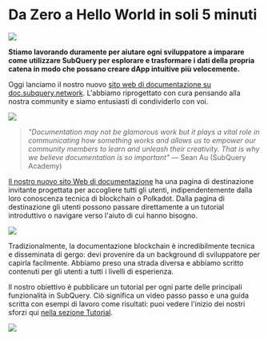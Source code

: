# Da Zero a Hello World in soli 5 minuti

![](https://miro.medium.com/max/1400/1*g51P_PPoseNqEfCBgvpXXA.png)

**Stiamo lavorando duramente per aiutare ogni sviluppatore a imparare come utilizzare SubQuery per esplorare e trasformare i dati della propria catena in modo che possano creare dApp intuitive più velocemente.**

Oggi lanciamo il nostro nuovo [sito web di documentazione su doc.subquery.network](https://doc.subquery.network/). L'abbiamo riprogettato con cura pensando alla nostra community e siamo entusiasti di condividerlo con voi.

![](https://miro.medium.com/max/1200/1*snyFSjyQ9q116bmIcaVfsQ.gif)

> _"Documentation may not be glamorous work but it plays a vital role in communicating how something works and allows us to empower our community members to learn and unleash their creativity. That is why we believe documentation is so important"_ — Sean Au (SubQuery Academy)

[Il nostro nuovo sito Web di documentazione](https://doc.subquery.network/) ha una pagina di destinazione invitante progettata per accogliere tutti gli utenti, indipendentemente dalla loro conoscenza tecnica di blockchain o Polkadot. Dalla pagina di destinazione gli utenti possono passare direttamente a un tutorial introduttivo o navigare verso l'aiuto di cui hanno bisogno.

![](https://miro.medium.com/max/1400/1*obZau98aya3Ohtc43DAuEw.png)

Tradizionalmente, la documentazione blockchain è incredibilmente tecnica e disseminata di gergo: devi provenire da un background di sviluppatore per capirla facilmente. Abbiamo preso una strada diversa e abbiamo scritto contenuti per gli utenti a tutti i livelli di esperienza.

Il nostro obiettivo è pubblicare un tutorial per ogni parte delle principali funzionalità in SubQuery. Ciò significa un video passo passo e una guida scritta con esempi di lavoro come risultati: puoi vedere l'inizio dei nostri sforzi qui [nella sezione Tutorial](https://doc.subquery.network/tutorials_examples/howto.html).

![](https://miro.medium.com/max/1200/1*nxy4aDTaQ0EMGudm0QW09g.gif)
